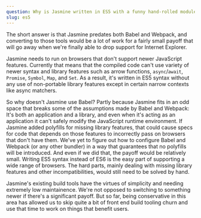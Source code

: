 ```yaml
---
question: Why is Jasmine written in ES5 with a funny hand-rolled module system? Why not use Babel and Webpack?
slug: es5
---
```


The short answer is that Jasmine predates both Babel and Webpack, and converting
to those tools would be a lot of work for a fairly small payoff that will go
away when we're finally able to drop support for Internet Explorer.

Jasmine needs to run on browsers that don't support newer JavaScript features.
Currently that means that the compiled code can't use variety of newer
syntax and library features such as arrow functions, `async`/`await`, `Promise`,
`Symbol`, `Map`, and `Set`. As a result, it's written in ES5 syntax without any
use of non-portable library features except in certain narrow contexts like
async matchers.

So why doesn't Jasmine use Babel? Partly because Jasmine fits in an odd space
that breaks some of the assumptions made by Babel and Webpack: It's both an
application and a library, and even when it's acting as an application it
can't safely modify the JavaScript runtime environment. If Jasmine added
polyfills for missing library features, that could cause specs for code that
depends on those features to incorrectly pass on browsers that don't have them.
We've yet to figure out how to configure Babel and Webpack (or any other
bundler) in a way that guarantees that no polyfills will be introduced. And
even if we did that, the payoff would be relatively small. Writing ES5 syntax
instead of ES6 is the easy part of supporting a wide range of browsers. The
hard parts, mainly dealing with missing library features and other
incompatibilities, would still need to be solved by hand.

Jasmine's existing build tools have the virtues of simplicity and needing
extremely low maintainence. We're not opposed to switching to something newer
if there's a significant payoff. But so far, being conservative in this area
has allowed us to skip quite a bit of front end build tooling churn and use
that time to work on things that benefit users.
